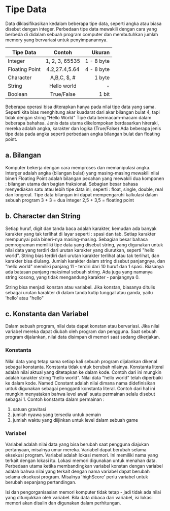 
# Tipe Data
Data diklasifikasikan kedalam beberapa tipe data, seperti angka atau biasa disebut dengan integer. Perbedaan tipe data mewakili dengan cara yang berbeda di didalam sebuah program computer dan membutuhkan jumlah memory yang bervariasi untuk penyimpanannya.

| Tipe Data     | Contoh        | Ukuran 		 |
| ------------- |:-------------:| ---------:|
|Integer				    |1, 2, 3, 65535	|1 - 8 byte
|Floating Point	|4.2,27.4,5.64	 |4 - 8 byte
|Character			   |A,B,C, $, #		  |1 byte
|String					    |Hello world		  |-
|Boolean				    |True/False			  |1 bit


Beberapa operasi bisa diterapkan hanya pada nilai tipe data yang sama. Seperti kita bias menghitung akar kuadarat dari akar bilangan bulat 4, tapi tidak dengan string "Hello World"
Tipe data bermacam-macam dalam beberapa bahahsa. Jenis data utama dikelompokan berdasarkan hireraki, mereka adalah angka, karakter dan logika (True/False)
Ada beberapa jenis tipe data pada angka seperti perbedaan angka bilangan bulat dan floating point.
 
## a.	Bilangan
Komputer bekerja dengan cara memproses dan memanipulasi angka. 
Interger adalah angka (bilangan bulat) yang masing-masing mewakili nilai bineri
Floating Point adalah bilangan pecahan yang mewakili dua komponen : bilangan utama dan bagian fraksional. Sebagian besar bahasa menyediakan satu atau lebih tipe data ini, seperti : float, single, double, real dan longreal.
Tipe data bilangan ini dapat mempengaruhi kalkulasi dalam sebuah program
3 + 3 = dua integer 2,5 + 3,5 = floating point

## b.	Character dan String
Setiap huruf, digit dan tanda baca adalah karakter, kemudan ada banyak karakter yang tak terlihat di layar seperti : spasi dan tab. Setiap karakter mempunyai pola bineri-nya masing-masing.
Sebagian besar bahasa pemrograman memiliki tipe data yang disebut string, yang digunakan untuk nilai data yang terdiri dari urutan karakter yang diurutkan, seperti "hello world". String bias terdiri dari urutan karakter terlihat atau tak terlihat, dan karakter bisa diulang. Jumlah karakter dalam string disebut panjangnya, dan "hello world" memiliki panjang 11 - terdiri dari 10 huruf dan 1 spasi. Biasanya ada batasan panjang maksimal sebuah string. Ada juga yang namanya string kosong, yang tidak mengandung karakter - panjangnya 0.

String bisa menjadi konstan atau variabel. Jika konstan, biasanya ditulis sebagai urutan karakter di dalam tanda kutip tunggal atau ganda, yaitu 'hello' atau "hello"

## c.	Konstanta dan Variabel
Dalam sebuah program, nilai data dapat konstan atau bervariasi. Jika nilai variabel mereka dapat diubah oleh program dan pengguna. Saat sebuah program dijalankan, nilai data disimpan di memori saat sedang dikerjakan.
### Konstanta
Nilai data yang tetap sama setiap kali sebuah program dijalankan dikenal sebagai konstanta. Konstanta tidak untuk berubah nilainya.
Konstanta literal adalah nilai aktual yang ditetapkan ke dalam kode. Contoh dari ini mungkin adalah karakter string "hello world". Nilai data "hello world" telah diperbaiki ke dalam kode.
Named Constant adalah nilai dimana nama didefinisikan untuk digunakan sebagai pengganti konstanta literal. Contoh dari hal ini mungkin menyatakan bahwa level awal' suatu permainan selalu disebut sebagai 1.
Contoh konstanta dalam permainan :
1. satuan gravitasi
2. jumlah nyawa yang tersedia untuk pemain
3. jumlah waktu yang diijinkan untuk level dalam sebuah game

### Variabel
Variabel adalah nilai data yang bisa berubah saat pengguna diajukan pertanyaan, misalnya umur mereka. Variabel dapat berubah selama eksekusi program.
Variabel adalah lokasi memori. Ini memiliki nama yang terkait dengan lokasi itu. Lokasi memori digunakan untuk menahan data. Perbedaan utama ketika membandingkan variabel konstan dengan variabel adalah bahwa nilai yang terkait dengan nama variabel dapat berubah selama eksekusi program. Misalnya 'highScore' perlu variabel untuk berubah sepanjang pertandingan.
 
Isi dan pengorganisasian memori komputer tidak tetap - jadi tidak ada nilai yang ditunjukkan oleh variabel. Bila data dibaca dari variabel, isi lokasi memori akan disalin dan digunakan dalam perhitungan.


